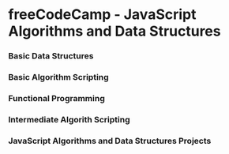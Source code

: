 # freeCodeCamp - JavaScript Algorithms and Data Structures

### Basic Data Structures

### Basic Algorithm Scripting

### Functional Programming

### Intermediate Algorith Scripting

### JavaScript Algorithms and Data Structures Projects
